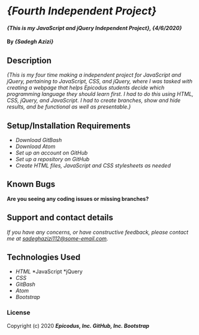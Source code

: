 # _{Fourth Independent Project}_

#### _{This is my JavaScript and jQuery Independent Project}, {4/6/2020}_

#### By _**{Sadegh Azizi}**_

## Description

_{This is my four time making a independent project for JavaScript and jQuery, pertaining to JavaScript, CSS, and jQuery, where I was tasked with creating a webpage that helps Epicodus students decide which programming language they should learn first.  I had to do this using HTML, CSS, jQuery, and JavaScript. I had to create branches, show and hide results, and be functional as well as presentable.}_

## Setup/Installation Requirements

* _Download GitBash_
* _Download Atom_
* _Set up an account on GitHub_
* _Set up a repository on GitHub_
* _Create HTML files, JavaScript and CSS stylesheets as needed_

## Known Bugs

__Are you seeing any coding issues or missing branches?__

## Support and contact details

_If you have any concerns, or have constructive feedback, please contact me at sadeghazizi112@some-email.com._

## Technologies Used

* _HTML_
*JavaScript
*jQuery
* _CSS_
* _GitBash_
* _Atom_
* _Bootstrap_

### License

Copyright (c) 2020 **_Epicodus, Inc. GitHub, Inc. Bootstrap_**
